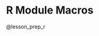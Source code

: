 <!--

author:   DART Team
email:    dart@chop.edu
version:  1.3.0
current_version_description: Add instructions for avoiding the use of git if desired
language: en
narrator: UK English Female
title: R Module Macros
comment:  This is placeholder module to save macros used in other modules.

@version_history 

Previous versions: 

- [1.2.0](https://liascript.github.io/course/?https://raw.githubusercontent.com/arcus/education_modules/d428e9f66a2161e96ea4ca32b42049fab2d27088/_module_templates/macros_r.md): Add instructions for git install (windows users)
- [1.1.0](https://liascript.github.io/course/?https://raw.githubusercontent.com/arcus/education_modules/81c8707b4fd08a93927f6a85e358ca3bca367420/_module_templates/macros_r.md#1): Add current_version_description and version_history metadata
- [1.0.0](https://liascript.github.io/course/?https://raw.githubusercontent.com/arcus/education_modules/e983922162e6fbf971c03dc96052f68713cc72af/_module_templates/macros_r.md#1): Initial version
@end

@lesson_prep_r

Please do this step now, because we're going to ask you to follow along throughout and try out code as you go.  

<div class = "important">
<b style="color: rgb(var(--color-highlight));">Important note</b><br>

Please read over all the options before you start performing any actions, to make sure you pick the right option for you.

</div>

### Option 1: Use Posit Cloud

Posit (the company formerly known as RStudio) provides a multi-tiered cloud environment for using RStudio.  This option requires you to have an account with Posit Cloud, their online RStudio server.  The good news is that the base level of Posit Cloud is free!

First, you'll need to [create a (free!) Posit cloud account](https://posit.cloud/plans).  

Then, once you're logged in at [https://posit.cloud](https://posit.cloud), open the "education\_r\_environment" project at [https://posit.cloud/content/5273350](https://posit.cloud/content/5273350).  That will give you a temporary copy so you can run our code, but not make any changes to it.

In the file area to the lower right, you'll see, among multiple choices, the folder called "@r_file".  That's the code for this module!

Click on "Save a Permanent Copy" if you want to save any changes to your version of this code.

<img src="https://github.com/arcus/education_r_environment/blob/main/media/make_copy.png?raw=true" alt="Posit menu bar with 'Make Permanent Copy'." style = "border: 1px solid rgb(var(--color-highlight)); clear:both;">

Now you can not only work in the cloud, but also save your work.

### Option 2: Work on Your Computer, Using Git

<div class = "options">
<b style="color: rgb(var(--color-highlight));">Another option</b><br>

If you use Git or would like to, or you want to keep up to date with improvements we make to our R instructions, you will want to use this option.  There's a third option for those who are not interested in getting access to updates and just want to download the current version of our R instruction.

</div>

If you have R and RStudio installed already on your local computer, you might be interested in simply downloading our sample code to your computer. Here's how, using Git.  Note: If you've already done this step in another module, you might have the material for this module already!

<div class = "important">
<b style="color: rgb(var(--color-highlight));">Important note</b><br>

**Setting up RStudio the first time**

If this is your first time using RStudio on your computer, you'll likely need to download and install some software, which may take a little time. 
You'll only have to do this once, though. 

First, you'll need to install both R and RStudio. 
The [install page for RStudio](https://www.rstudio.com/products/rstudio/download/#download) includes up-to-date links for both R and RStudio and should default to the correct versions for your operating system; follow the instructions there.

If you're working on a Windows computer, you'll also need Git installed. 
If you don't already have Git on your computer, check out our instructions for how to [download Git for Windows](https://liascript.github.io/course/?https://raw.githubusercontent.com/arcus/education_modules/main/git_setup_windows/git_setup_windows.md#downloading-git).

Not sure if you already have Git installed or not? 
If you know how to use [the command line](https://liascript.github.io/course/?https://raw.githubusercontent.com/arcus/education_modules/main/bash_command_line_101/bash_command_line_101.md#1) on your computer, try running the command `git --version`. 
If you have Git installed, it will tell you the version number. 
If you don't yet have Git installed, you'll get an error. 

</div>

<div class = "help">
<b style="color: rgb(var(--color-highlight));">Troubleshooting help</b><br> 

If you're running into problems with installation on your computer, the most thorough and helpful guide we know is in [Happy Git with R](https://happygitwithr.com/install-intro).
Take a look at the detailed instructions there, and you may be able to figure out what's going wrong with your install.

Installation problems can be tricky to solve, though, since so much depends on what the existing configuration of your computer is like.

If you're stuck, reach out and ask for help! While the authors of these modules can't provide support for software installations, you may find assistance through [StackOverflow](https://stackoverflow.com/), a local user group (for instance, if your university or employer has an R User Group), or the IT department at your institution. Learning how to ask for help effectively is its own challenge: may we suggest our module [How to Troubleshoot](https://liascript.github.io/course/?https://raw.githubusercontent.com/arcus/education_modules/main/how_to_troubleshoot/how_to_troubleshoot.md#1) for tips?

</div>

* In RStudio, open a new project (File, New Project)
* Select Version Control, then Git
* Drop this link into the "Repository URL": https://github.com/arcus/education_r_environment
* Change the "Project directory name" and "Create project as a subdirectory of" boxes to suit your needs (where will this code be stored on your computer?).
* Click to select the "Open in new session" checkbox
* Click "Create Project"
* In the file area to the lower right, you'll see, among multiple choices, the folder called "@r_file".  That's the code for this module!

**Want to watch this process?  Click on the image below to play an animated gif.  It will continue to loop and you can re-start it by clicking again.**

<div style="display:none">

@gifPreload

</div>

<figure>

  <img src="https://github.com/arcus/education_r_environment/blob/main/media/rstudio_new_project.png?raw=true" height="384" width="512" alt="RStudio can create a new project that gets its contents from a git repository." data-alt="https://github.com/arcus/education_r_environment/blob/main/media/rstudio_new_project.gif?raw=true" style = "border: 1px solid rgb(var(--color-highlight));">

<figcaption style = "font-size: 1em;">

Click on the image to play the demo of the above steps!

</figcaption>

</figure>

If you already completed this work for a previous module, and it's been a while since you downloaded this project to your computer, you may want to get any new and improved files that have been placed there in the meantime:

* Open your project.
* In the Version Control menu, choose "pull branches".  There are two places to do this, as shown below:

<img src="https://github.com/arcus/education_r_environment/blob/main/media/pull_branches.png?raw=true" alt="Git button menu with choices to pull and push branches." style = "border: 1px solid rgb(var(--color-highlight)); max-width:400px;">

<img src="https://github.com/arcus/education_r_environment/blob/main/media/pull_branches_2.png?raw=true" alt="Tools menu with choices to pull and push branches." style = "border: 1px solid rgb(var(--color-highlight)); max-width:400px;">

<div class = "warning">
<b style="color: rgb(var(--color-highlight));">Warning!</b><br>

If you're pulling branches after having worked in other R modules, you might have made local changes (for example, when you filled in exercise code) that will be overwritten by pulling the latest version.  If you want to save your changes, consider making a copy of any exercise files and naming them something new.  For example, if you have already worked in the `r_basics_example` exercise files, you might want to save your version of `example_exercises.Rmd` to `my_example_exercises.Rmd`.  That way, you can pull down the latest version of code, overwriting `example_exercises.Rmd` while holding on to your changes in the new file.

</div>

### Option 3: Work on Your Computer, Avoiding Git

<div class = "options">
<b style="color: rgb(var(--color-highlight));">Another option</b><br>

If you use Git or would like to, or you want to keep up to date with improvements we make to our R instructions, you will want to use Option 2, not this option.  This option exists for those who are not interested in getting access to updates and just want to download the current version of our R instruction.

</div>

If you have R and RStudio installed already on your local computer, you might be interested in simply downloading our sample code to your computer. Here's how to do that, avoiding the use of Git.  Note: If you've already done this step in another module, you might have the material for this module already!

<div class = "important">
<b style="color: rgb(var(--color-highlight));">Important note</b><br>

**Setting up RStudio the first time**

If this is your first time using RStudio on your computer, you'll likely need to download and install some software, which may take a little time. 
You'll only have to do this once, though. 

</div>

First, you'll need to install both R and RStudio. 
The [install page for RStudio](https://www.rstudio.com/products/rstudio/download/#download) includes up-to-date links for both R and RStudio and should default to the correct versions for your operating system; follow the instructions there.

Second, you'll want to download our R instructional files.  To do that:

* Go to https://github.com/arcus/education_r_environment and click on the green "Code" button (see below). 
* A menu will appear below.  Choose "Download ZIP" (see below).

<img src="https://github.com/arcus/education_r_environment/blob/main/media/download_zip.png?raw=true" alt="Git button menu with choices to pull and push branches." style = "border: 1px solid rgb(var(--color-highlight)); max-width:400px;">

A compressed (zip) file will be saved wherever your browser is set up to save (for example, many people have their browser use a folder called Downloads).

Find this file, which should have a title like `education_r_environment-main.zip` and move it to wherever you want in your file system.  Once you have it where you want it, you can "unzip" that file by double-clicking it.  You'll now have a folder/directory that's titled something like `education_r_environment-main`, and if you want, you can change the title of that folder/directory.

Now, open RStudio.  

* In RStudio, open a new project (File, New Project)
* Choose "Existing Directory"
* Use the File Browser to browse to the location of your directory (the one you created by unzipping the zipped file).
* Click to select the "Open in new session" checkbox
* Click "Create Project"
* In the file area to the lower right, you'll see, among multiple choices, the folder called "@r_file".  That's the code for this module!


@end
-->

# R Module Macros

@lesson_prep_r
